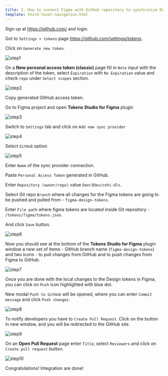 ```yaml
---
title: 2. How to connect Figma with GitHub repository to synchronize Design Tokens
template: third-level-navigation.html
---
```


Sign up at <https://github.com/> and login.

Got to ``Settings > tokens`` page <https://github.com/settings/tokens>.

Click on ``Generate new token``.

![step1](/engineering-documentation/assets/images/figma/tokens/step1.png)

On a **New personal access token (classic)** page fill in ``Note`` input with the description of the token, select `Èxpiration` with `No Expiration` value and check `repo` under `Select scopes` section.

![step2](/engineering-documentation/assets/images/figma/tokens/step2.png)

Copy generated GitHub access token.

Go to Figma project and open **Tokens Studio for Figma** plugin

![step3](/engineering-documentation/assets/images/figma/tokens/step3.png)

Switch to ``Settings`` tab and click on ``Add new sync provider``

![step4](/engineering-documentation/assets/images/figma/tokens/step4.png)

Select ``GitHub`` option

![step5](/engineering-documentation/assets/images/figma/tokens/step5.png)

Enter ``Name`` of the sync provider connection. 

Paste ``Personal Access Token`` generated in GitHub.

Enter `Repository (owner/repo)` value `Door3Dev/cnhi-dls`. 

Select Git repo `Branch` where all changes for the Figma tokens are going to be pushed and pulled from - `figma-design-tokens`. 

Enter `File path` where figma tokens are located inside Git repository - `/tokens/figma/tokens.json`. 

And click `Save` button. 

![step6](/engineering-documentation/assets/images/figma/tokens/step5.png)

Now you should see at the bottom of the **Tokens Studio for Figma** plugin window a new set of items - GitHub branch name (`figma-design-tokens`) and two icons - to pull changes from GitHub and to push changes from Figma to GitHub.

![step7](/engineering-documentation/assets/images/figma/tokens/step7.png)

Once you are done with the local changes to the Design tokens in Figma, you can click on ``Push`` icon highlighted with blue dot. 

New modal ``Push to GitHub`` will be opened, where you can enter ``Commit message`` and click ``Push changes``.

![step8](/engineering-documentation/assets/images/figma/tokens/step8.png)

To notify developers you have to ``Create Pull Request``. Click on the button in new window, and you will be redirected to the GitHub site.

![step9](/engineering-documentation/assets/images/figma/tokens/step9.png)

On an **Open Pull Request** page enter ``Title``, select ``Reviewers`` and click on ``Create pull request`` button.

![step10](/engineering-documentation/assets/images/figma/tokens/step10.png)

Congratulations! Integration are done!

